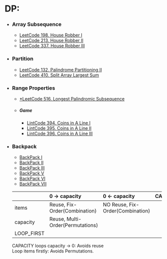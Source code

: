 # DP:

+ ### Array Subsequence
  + [LeetCode 198. House Robber I](/src/leetcode/p151to200/LeetCode198HouseRobberI.java)
  + [LeetCode 213. House Robber II](/src/leetcode/p201to250/LeetCode213HouseRobberII.java)
  + [LeetCode 337. House Robber III](/src/leetcode/p301to350/LeetCode337HouseRobberIII.java)

+ ### Partition
  + [LeetCode 132. Palindrome Partitioning II](/src/leetcode/p101to150/LeetCode132PalindromePartitioningII.java)
  + [LeetCode 410. Split Array Largest Sum](/src/leetcode/p401to450/LeetCode410SplitArrayLargestSum.java)

+ ### Range Properties
  + [*LeetCode 516. Longest Palindromic Subsequence](/src/leetcode/p501to550/LeetCode516LongestPalindromicSubsequence.java)

  + ##### Game
    + [LintCode 394. Coins in A Line I](/src/lintcode/p351to400/LintCode394CoinsInALineI.java)
    + [LintCode 395. Coins in A Line II](/src/lintcode/p351to400/LintCode395CoinsInALineII.java)
    + [LintCode 396. Coins in A Line III](/src/lintcode/p351to400/LintCode396CoinsInALineIII.java)

+ ### Backpack
  + [BackPack I](/src/jiuzhang/dp/backpack/BackPackI.java)
  + [BackPack II](/src/jiuzhang/dp/backpack/BackPackII.java)
  + [BackPack III](/src/jiuzhang/dp/backpack/BackPackIII.java)
  + [BackPack V](/src/jiuzhang/dp/backpack/BackPackV.java)
  + [BackPack VI](/src/jiuzhang/dp/backpack/BackPackVI.java)
  + [BackPack VII](/src/jiuzhang/dp/backpack/BackPackVII.java)

  |            | 0 -> capacity                    | 0 <- capacity                        | CAPACITY |
  |:-----------|:---------------------------------|:-------------------------------------|:---------|
  | items      | Reuse, Fix-Order(Combination)    | NO Reuse, Fix-Order(Combination) |          |
  | capacity   | Reuse, Multi-Order(Permutations) |                                      |          |
  | LOOP_FIRST |                                  |                                      |          |

  CAPACITY loops capacity -> 0: Avoids reuse  
  Loop items firstly: Avoids Permutations.
